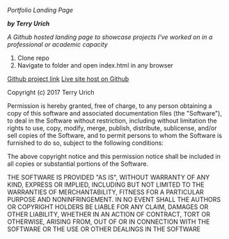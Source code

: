 _Portfolio Landing Page_

_**by Terry Urich**_

_A Github hosted landing page to showcase projects I've worked on in a professional or academic capacity_

1. Clone repo
1. Navigate to folder and open index.html in any browser

[Github project link](https://github.com/terryurich/epicodus/tree/gh-pages)
[Live site host on Github](https://terryurich.github.io/epicodus)


Copyright (c) 2017 Terry Urich

Permission is hereby granted, free of charge, to any person obtaining a copy
of this software and associated documentation files (the "Software"), to deal
in the Software without restriction, including without limitation the rights
to use, copy, modify, merge, publish, distribute, sublicense, and/or sell
copies of the Software, and to permit persons to whom the Software is
furnished to do so, subject to the following conditions:

The above copyright notice and this permission notice shall be included in all
copies or substantial portions of the Software.

THE SOFTWARE IS PROVIDED "AS IS", WITHOUT WARRANTY OF ANY KIND, EXPRESS OR
IMPLIED, INCLUDING BUT NOT LIMITED TO THE WARRANTIES OF MERCHANTABILITY,
FITNESS FOR A PARTICULAR PURPOSE AND NONINFRINGEMENT. IN NO EVENT SHALL THE
AUTHORS OR COPYRIGHT HOLDERS BE LIABLE FOR ANY CLAIM, DAMAGES OR OTHER
LIABILITY, WHETHER IN AN ACTION OF CONTRACT, TORT OR OTHERWISE, ARISING FROM,
OUT OF OR IN CONNECTION WITH THE SOFTWARE OR THE USE OR OTHER DEALINGS IN THE
SOFTWARE

